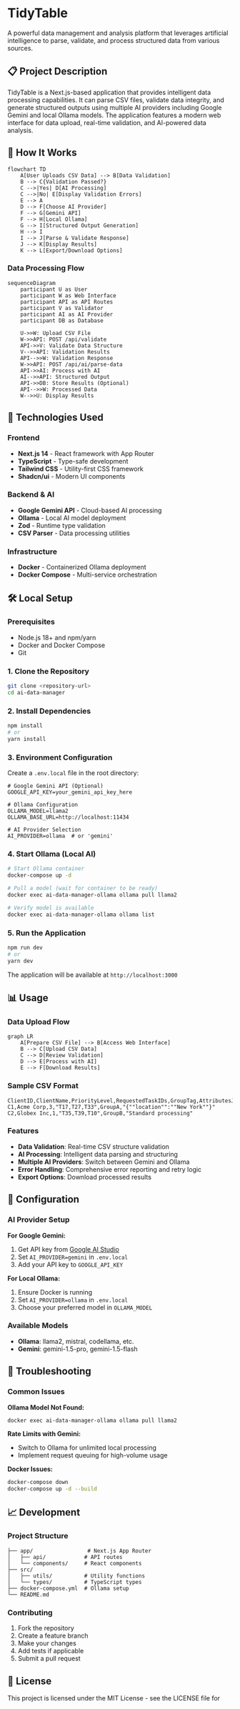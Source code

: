 # TidyTable

A powerful data management and analysis platform that leverages artificial intelligence to parse, validate, and process structured data from various sources.

## 📋 Project Description

TidyTable is a Next.js-based application that provides intelligent data processing capabilities. It can parse CSV files, validate data integrity, and generate structured outputs using multiple AI providers including Google Gemini and local Ollama models. The application features a modern web interface for data upload, real-time validation, and AI-powered data analysis.

## 🔧 How It Works

```mermaid
flowchart TD
    A[User Uploads CSV Data] --> B[Data Validation]
    B --> C{Validation Passed?}
    C -->|Yes| D[AI Processing]
    C -->|No| E[Display Validation Errors]
    E --> A
    D --> F[Choose AI Provider]
    F --> G[Gemini API]
    F --> H[Local Ollama]
    G --> I[Structured Output Generation]
    H --> I
    I --> J[Parse & Validate Response]
    J --> K[Display Results]
    K --> L[Export/Download Options]
```

### Data Processing Flow

```mermaid
sequenceDiagram
    participant U as User
    participant W as Web Interface
    participant API as API Routes
    participant V as Validator
    participant AI as AI Provider
    participant DB as Database

    U->>W: Upload CSV File
    W->>API: POST /api/validate
    API->>V: Validate Data Structure
    V-->>API: Validation Results
    API-->>W: Validation Response
    W->>API: POST /api/ai/parse-data
    API->>AI: Process with AI
    AI-->>API: Structured Output
    API->>DB: Store Results (Optional)
    API-->>W: Processed Data
    W-->>U: Display Results
```

## 🚀 Technologies Used

### Frontend
- **Next.js 14** - React framework with App Router
- **TypeScript** - Type-safe development
- **Tailwind CSS** - Utility-first CSS framework
- **Shadcn/ui** - Modern UI components

### Backend & AI
- **Google Gemini API** - Cloud-based AI processing
- **Ollama** - Local AI model deployment
- **Zod** - Runtime type validation
- **CSV Parser** - Data processing utilities

### Infrastructure
- **Docker** - Containerized Ollama deployment
- **Docker Compose** - Multi-service orchestration

## 🛠️ Local Setup

### Prerequisites
- Node.js 18+ and npm/yarn
- Docker and Docker Compose
- Git

### 1. Clone the Repository
```bash
git clone <repository-url>
cd ai-data-manager
```

### 2. Install Dependencies
```bash
npm install
# or
yarn install
```

### 3. Environment Configuration
Create a `.env.local` file in the root directory:

```env
# Google Gemini API (Optional)
GOOGLE_API_KEY=your_gemini_api_key_here

# Ollama Configuration
OLLAMA_MODEL=llama2
OLLAMA_BASE_URL=http://localhost:11434

# AI Provider Selection
AI_PROVIDER=ollama  # or 'gemini'
```

### 4. Start Ollama (Local AI)
```bash
# Start Ollama container
docker-compose up -d

# Pull a model (wait for container to be ready)
docker exec ai-data-manager-ollama ollama pull llama2

# Verify model is available
docker exec ai-data-manager-ollama ollama list
```

### 5. Run the Application
```bash
npm run dev
# or
yarn dev
```

The application will be available at `http://localhost:3000`

## 📊 Usage

### Data Upload Flow
```mermaid
graph LR
    A[Prepare CSV File] --> B[Access Web Interface]
    B --> C[Upload CSV Data]
    C --> D[Review Validation]
    D --> E[Process with AI]
    E --> F[Download Results]
```

### Sample CSV Format
```csv
ClientID,ClientName,PriorityLevel,RequestedTaskIDs,GroupTag,AttributesJSON
C1,Acme Corp,3,"T17,T27,T33",GroupA,"{""location"":""New York""}"
C2,Globex Inc,1,"T35,T39,T10",GroupB,"Standard processing"
```

### Features
- **Data Validation**: Real-time CSV structure validation
- **AI Processing**: Intelligent data parsing and structuring
- **Multiple AI Providers**: Switch between Gemini and Ollama
- **Error Handling**: Comprehensive error reporting and retry logic
- **Export Options**: Download processed results

## 🔧 Configuration

### AI Provider Setup

**For Google Gemini:**
1. Get API key from [Google AI Studio](https://aistudio.google.com)
2. Set `AI_PROVIDER=gemini` in `.env.local`
3. Add your API key to `GOOGLE_API_KEY`

**For Local Ollama:**
1. Ensure Docker is running
2. Set `AI_PROVIDER=ollama` in `.env.local`
3. Choose your preferred model in `OLLAMA_MODEL`

### Available Models
- **Ollama**: llama2, mistral, codellama, etc.
- **Gemini**: gemini-1.5-pro, gemini-1.5-flash

## 🐛 Troubleshooting

### Common Issues

**Ollama Model Not Found:**
```bash
docker exec ai-data-manager-ollama ollama pull llama2
```

**Rate Limits with Gemini:**
- Switch to Ollama for unlimited local processing
- Implement request queuing for high-volume usage

**Docker Issues:**
```bash
docker-compose down
docker-compose up -d --build
```

## 📈 Development

### Project Structure
```
├── app/                 # Next.js App Router
│   ├── api/            # API routes
│   └── components/     # React components
├── src/
│   ├── utils/          # Utility functions
│   └── types/          # TypeScript types
├── docker-compose.yml  # Ollama setup
└── README.md
```

### Contributing
1. Fork the repository
2. Create a feature branch
3. Make your changes
4. Add tests if applicable
5. Submit a pull request

## 📄 License

This project is licensed under the MIT License - see the LICENSE file for
